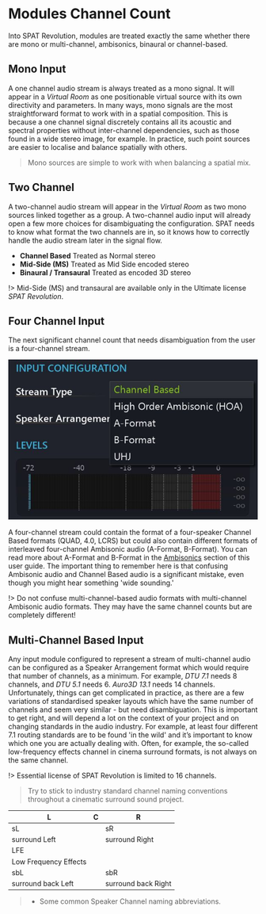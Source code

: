 # Modules Channel Count

Into SPAT Revolution, modules are treated exactly the same whether there are mono or multi-channel, ambisonics, binaural or channel-based.

## Mono Input

A one channel audio stream is always treated as a mono signal. It will appear in a _Virtual Room_ as one positionable virtual source with its own directivity and parameters. In many ways, mono signals are the most straightforward format to work with in a spatial composition. This is because a one channel signal discretely contains all its acoustic and spectral properties without inter-channel dependencies, such as those found in a wide stereo image, for example. In practice, such point sources are easier to localise and balance spatially with others.

> Mono sources are simple to work with when balancing a spatial mix.

## Two Channel

A two-channel audio stream will appear in the _Virtual Room_ as two mono sources linked together as a group. A two-channel audio input will already open a few more choices for disambiguating the configuration. SPAT needs to know what format the two channels are in, so it knows how to correctly handle the audio stream later in the signal flow.

- **Channel Based**
    Treated as Normal stereo
- **Mid-Side (MS)**
    Treated as Mid Side encoded stereo
- **Binaural / Transaural**
    Treated as encoded 3D stereo

!> Mid-Side (MS) and transaural are available only in the Ultimate license _SPAT Revolution_.

## Four Channel Input

The next significant channel count that needs disambiguation from the user is a four-channel stream.

![](include/SpatRevolution_UserGuide_-082.jpg)

A four-channel stream could contain the format of a four-speaker Channel Based formats (QUAD, 4.0, LCRS) but could also contain different formats of interleaved four-channel Ambisonic audio (A-Format, B-Format). You can read more about A-Format and B-Format in the [Ambisonics](Scene_based_streams.md) section of this user guide. The important thing to remember here is that confusing Ambisonic audio and Channel Based audio is a significant mistake, even though you might hear
something 'wide sounding.'


!> Do not confuse multi-channel-based audio formats with multi-channel Ambisonic audio formats. They may have the same channel counts but are completely different!

## Multi-Channel Based Input

Any input module configured to represent a stream of multi-channel audio can be configured as a Speaker Arrangement format which would require that number of channels, as a minimum. For example, _DTU 7.1_ needs 8 channels, and _DTU 5.1_ needs 6. _Auro3D 13.1_ needs 14 channels. Unfortunately, things can get complicated in practice, as there are a few variations of standardised speaker layouts which have the same number of channels and seem very similar - but need disambiguation. This is important to get right, and will depend a lot on the context of your project and on changing standards in the audio industry. For example, at least four different 7.1 routing standards are to be found 'in the wild' and it’s important to know which one you are actually dealing with. Often, for example, the so-called low-frequency effects channel in cinema surround formats, is not always on the same channel.

!> Essential license of SPAT Revolution is limited to 16 channels.

> Try to stick to industry standard channel naming conventions throughout a cinematic surround sound project.



L | C | R
---|---|---
sL | | sR
surround Left | | surround Right
  | LFE |
  | Low Frequency Effects |
sbL | | sbR
surround back Left | | surround back Right


> * Some common Speaker Channel naming abbreviations.
